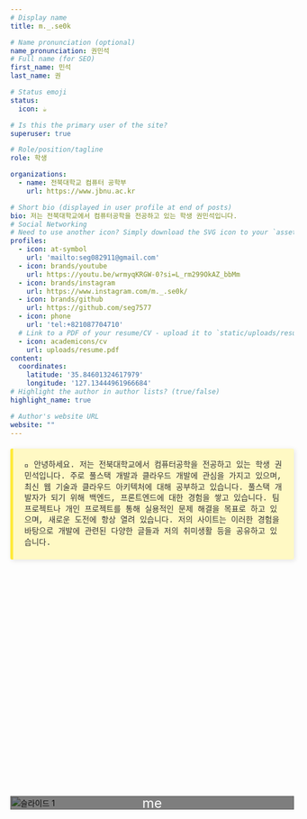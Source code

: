 ```yaml
---
# Display name
title: m._.se0k

# Name pronunciation (optional)
name_pronunciation: 권민석
# Full name (for SEO)
first_name: 민석
last_name: 권

# Status emoji
status:
  icon: ☕️

# Is this the primary user of the site?
superuser: true

# Role/position/tagline
role: 학생

organizations:
  - name: 전북대학교 컴퓨터 공학부
    url: https://www.jbnu.ac.kr

# Short bio (displayed in user profile at end of posts)
bio: 저는 전북대학교에서 컴퓨터공학을 전공하고 있는 학생 권민석입니다.
# Social Networking
# Need to use another icon? Simply download the SVG icon to your `assets/media/icons/` folder.
profiles:
  - icon: at-symbol
    url: 'mailto:seg082911@gmail.com'
  - icon: brands/youtube
    url: https://youtu.be/wrmyqKRGW-0?si=L_rm299OkAZ_bbMm
  - icon: brands/instagram
    url: https://www.instagram.com/m._.se0k/
  - icon: brands/github
    url: https://github.com/seg7577
  - icon: phone
    url: 'tel:+821087704710'
  # Link to a PDF of your resume/CV - upload it to `static/uploads/resume.pdf`
  - icon: academicons/cv
    url: uploads/resume.pdf
content:
  coordinates:
    latitude: '35.84601324617979'
    longitude: '127.13444961966684'
# Highlight the author in author lists? (true/false)
highlight_name: true

# Author's website URL
website: ""
---
```


<div style="background-color: #fff9c4; border-left: 5px solid #ffeb3b; padding: 20px; margin: 20px 0; border-radius: 3px; box-shadow: 2px 2px 8px rgba(0, 0, 0, 0.1); font-family: 'Courier New', Courier, monospace; color: #333; font-size: 14px; line-height: 1.4">
  📍 안녕하세요. 저는 전북대학교에서 컴퓨터공학을 전공하고 있는 학생 권민석입니다.
  주로 풀스택 개발과 클라우드 개발에 관심을 가지고 있으며, 최신 웹 기술과 클라우드 아키텍처에 대해 공부하고 있습니다. 풀스택 개발자가 되기 위해 백엔드, 프론트엔드에 대한 경험을 쌓고 있습니다. 팀 프로젝트나 개인 프로젝트를 통해 실용적인 문제 해결을 목표로 하고 있으며, 새로운 도전에 항상 열려 있습니다. 저의 사이트는 이러한 경험을 바탕으로 개발에 관련된 다양한 글들과 저의 취미생활 등을 공유하고 있습니다.
</div>

<!-- OpenStreetMap 지도 추가 -->
<div id="map" style="height: 400px; width: 100%;"></div>

<!-- Leaflet.js 라이브러리 추가 -->
<script src="https://unpkg.com/leaflet@1.7.1/dist/leaflet.js"></script>
<link rel="stylesheet" href="https://unpkg.com/leaflet@1.7.1/dist/leaflet.css" />

<!-- OpenStreetMap 지도 초기화 스크립트 -->
<script>
    var map = L.map('map').setView([35.84601324617979, 127.13444961966684], 13);  // 위도, 경도 및 줌 설정
    L.tileLayer('https://{s}.tile.openstreetmap.org/{z}/{x}/{y}.png', {
        attribution: '&copy; <a href="https://www.openstreetmap.org/copyright">OpenStreetMap</a> contributors'
    }).addTo(map);

    var marker = L.marker([35.84601324617979, 127.13444961966684]).addTo(map)
        .bindPopup('전북대학교 공과대학 7호관 위치')
        .openPopup();
</script>

<!-- 이미지 슬라이더 추가 -->
<div class="slider">
  <div class="slides">
    <div class="slide">
      <img src="/images/slider/slide1.jpg" alt="슬라이드 1">
      <div class="overlay"></div>
      <div class="text-overlay">me</div>
    </div>
    <div class="slide">
      <img src="/images/slider/slide2.jpg" alt="슬라이드 2">
      <div class="overlay"></div>
      <div class="text-overlay">me</div>
    </div>
    <div class="slide">
      <img src="/images/slider/slide3.jpg" alt="슬라이드 3">
      <div class="overlay"></div>
      <div class="text-overlay">me</div>
    </div>
  </div>
</div>

<style>
  /* 슬라이더 컨테이너 */
  .slider {
    position: relative;
    width: 100%;
    max-width: 600px;
    margin: auto;
    overflow: hidden;
  }

  /* 슬라이드들을 감싸는 컨테이너 */
  .slides {
    display: flex;
    transition: transform 0.5s ease-in-out;
  }

  /* 개별 슬라이드 */
  .slide {
    position: relative;
    min-width: 100%;
    box-sizing: border-box;
  }
  .slide img {
    width: 100%;
    display: block;
  }

  /* 이미지 위에 덮이는 반투명한 레이어 */
  .overlay {
    position: absolute;
    top: 0;
    left: 0;
    width: 100%;
    height: 100%;
    background-color: rgba(0, 0, 0, 0.5);
  }

  /* 텍스트 오버레이 */
  .text-overlay {
    position: absolute;
    top: 50%;
    left: 50%;
    transform: translate(-50%, -50%);
    color: white;
    font-size: 24px;
    text-align: center;
    z-index: 2;
  }
</style>

<script>
  let currentSlide = 0;
  const slides = document.querySelector('.slides');
  const totalSlides = document.querySelectorAll('.slide').length;

  setInterval(() => {
    currentSlide = (currentSlide + 1) % totalSlides;
    slides.style.transform = `translateX(-${currentSlide * 100}%)`;
  }, 3000);
</script>
